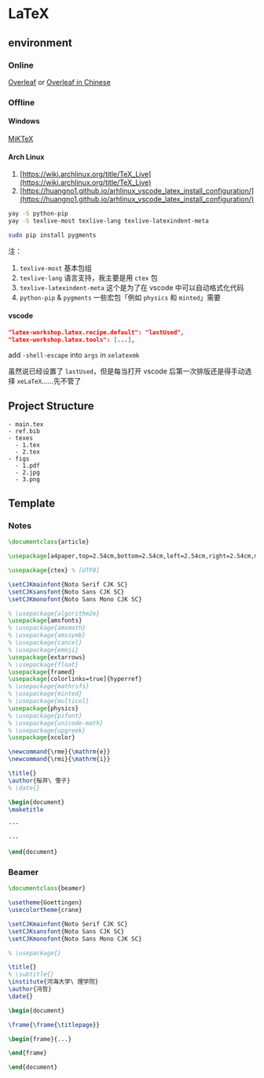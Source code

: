 # LaTeX

## environment

### Online

[Overleaf](https://www.overleaf.com/) or [Overleaf in Chinese](https://cn.overleaf.com/)

### Offline

#### Windows

[MiKTeX](https://miktex.org/)

#### Arch Linux

1. [https://wiki.archlinux.org/title/TeX_Live](https://wiki.archlinux.org/title/TeX_Live)
2. [https://huangno1.github.io/arhlinux_vscode_latex_install_configuration/](https://huangno1.github.io/arhlinux_vscode_latex_install_configuration/)

```bash
yay -S python-pip
yay -S texlive-most texlive-lang texlive-latexindent-meta

sudo pip install pygments
```

注：

1. `texlive-most` 基本包组
2. `texlive-lang` 语言支持，我主要是用 `ctex` 包
3. `texlive-latexindent-meta` 这个是为了在 vscode 中可以自动格式化代码
4. `python-pip` & `pygments` 一些宏包「例如 `physics` 和 `minted`」需要

#### vscode

```json
"latex-workshop.latex.recipe.default": "lastUsed",
"latex-workshop.latex.tools": [...],
```

add `-shell-escape` into `args` in `xelatexmk`

虽然说已经设置了 `lastUsed`，但是每当打开 vscode 后第一次排版还是得手动选择 `xeLaTeX`……先不管了

## Project Structure

```
- main.tex
- ref.bib
- texes
  - 1.tex
  - 2.tex
- figs
  - 1.pdf
  - 2.jpg
  - 3.png
```

## Template

### Notes

```latex
\documentclass{article}

\usepackage[a4paper,top=2.54cm,bottom=2.54cm,left=2.54cm,right=2.54cm,marginparwidth=1.75cm]{geometry}

\usepackage{ctex} % [UTF8]

\setCJKmainfont{Noto Serif CJK SC}
\setCJKsansfont{Noto Sans CJK SC}
\setCJKmonofont{Noto Sans Mono CJK SC}

% \usepackage{algorithm2e}
\usepackage{amsfonts}
% \usepackage{amsmath}
% \usepackage{amssymb}
% \usepackage{cancel}
% \usepackage{emoji}
\usepackage{extarrows}
% \usepackage{float}
\usepackage{framed}
\usepackage[colorlinks=true]{hyperref}
% \usepackage{mathrsfs}
% \usepackage{minted}
% \usepackage{multicol}
\usepackage{physics}
% \usepackage{pifont}
% \usepackage{unicode-math}
% \usepackage{upgreek}
\usepackage{xcolor}

\newcommand{\rme}{\mathrm{e}}
\newcommand{\rmi}{\mathrm{i}}

\title{}
\author{桜井\ 雪子}
% \date{}

\begin{document}
\maketitle

---

---

\end{document}
```

### Beamer

```latex
\documentclass{beamer}

\usetheme{Goettingen}
\usecolortheme{crane}

\setCJKmainfont{Noto Serif CJK SC}
\setCJKsansfont{Noto Sans CJK SC}
\setCJKmonofont{Noto Sans Mono CJK SC}

% \usepackage{}

\title{}
% \subtitle{}
\institute{河海大学\ 理学院}
\author{冯哲}
\date{}

\begin{document}

\frame{\frame{\titlepage}}

\begin{frame}{...}

\end{frame}

\end{document}
```
